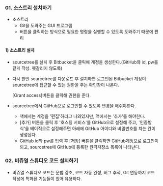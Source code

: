 <h3>01. 소스트리 설치하기</h3>

- 소스트리 
  - Git을 도와주는 GUI 프로그램
  - 버튼을 클릭하는 방식으로 필요한 명령을 실행할 수 있도록 도와주기 때문에 편리

<h4> 1) 소스트리 설치 </h4>

- sourcetree를 설치 후 Bitbucket을 클릭해 계정을 생성한다.(GitHub와 id, pw를 같게 작성. 헷갈리지 않도록)
- 다시 한번 sourcetree를 다운로드 후 설치하면 로그인된 Bitbucket 계정이 sourcetree에 접근할 수 있는 권한을 주는 확인창이 나온다.
  
  [Grant access]버튼을 클릭해 권한을 준다.

- sourcetree에서 GitHub으로 로그인할 수 있도록 변경을 해줘야한다.
  - 책에서는 계정을 '편집'하라고 나와있지만, 맥에서는 '추가'를 해야한다. 
  - [추가] 버튼을 클릭 후 '호스팅 서비스'를 GitHub으로 설정해 주고, '인증방식'을 베이직으로 설정해주면 아래에 GitHub 아이디와 비밀번호를 치는 칸이 생성된다.
  - GitHub id와 pw를 입력 후 [저장] 버튼을 클릭하면 GitHub계정으로 로그인이 되고, sourcetree에 GitHub에 등록한 원격저장소 목록이 나타난다.


<h3> 02. 비쥬얼 스튜디오 코드 설치하기 </h3>

- 비쥬얼 스튜디오 코드는 문법 강조, 코드 자동 완성, 버그 추적, Git 연동까지 코드 작성에 특화된 기능들이 있어 유용하다.



